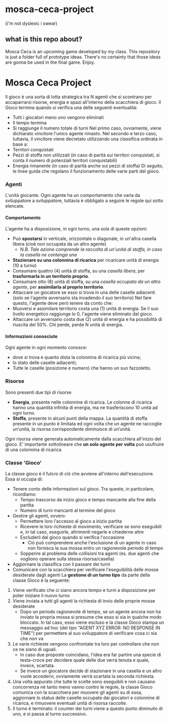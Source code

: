 # mosca-ceca-project
(i'm not dyslexic i swear)

## what is this repo about?
Mosca Ceca is an upcoming game developed by my class. This repository is just a folder full of prototype ideas. There's no certainty that those ideas are gonna be used in the final game. Enjoy.

# Mosca Ceca Project
Il gioco è una sorta di lotta strategica tra N agenti che si scontrano per accaparrarsi risorse, energia e spazi all'interno della scacchiera di gioco. Il Gioco termina quando si verifica una delle seguenti eventualità:
- Tutti i giocatori meno uno vengono eliminati
- Il tempo termina
- Si raggiunge il numero totale di turni
Nel primo caso, ovviamente, viene dichiarato vincitore l'unico agente rimasto. Nel secondo e terzo caso, tuttavia, il vincitore viene decretato utilizzando una classifica ordinata in base a: 
- Territori conquistati
- Pezzi di stoffa non utilizzati (in caso di parità sui territori conquistati, si conta il numero di potenziali territori conquistabili)
- Energia rimanente (in caso di parità anche sui pezzi di stoffa)
Di seguito, le linee guida che regolano il funzionamento delle varie parti del gioco. 

### Agenti
L'unità giocante. Ogni agente ha un comportamento che varia da sviluppatore a sviluppatore, tuttavia è obbligato a seguire le regole qui sotto elencate.
#### Comportamento
L'agente ha a disposizione, in ogni turno, una sola di queste opzioni: 
- Può **spostarsi** in verticale, orizzontale o diagonale, in un'altra casella libera (cioè non occupata da un altro agente)
    - N.B. *Tale azione comprende la raccolta di un'unità di stoffa, in caso la casella ne contenga una*
- **Stazionare su una colonnina di ricarica** per ricaricare unità di energia (10 a turno)
- Consumare quattro (4) unità di stoffa, su una *casella libera*, per **trasformarla in un territorio proprio**.
- Consumare otto (8) unità di stoffa, su una *casella occupata da un altro agente*, per **assimilarla al proprio territorio**. 
- Attaccare un giocatore se esso si trova in una delle caselle adiacenti (solo se l'agente avversario sta invadendo il suo territorio)
Nel fare questo, l'agente deve però tenere da conto che:
- Muoversi e assimilare territorio costa una (1) unità di energia. Se il suo livello energetico raggiunge lo 0, l'agente viene eliminato dal gioco. 
- Attaccare un avversario costa due (2) unità di energia e ha possibilità di riuscita del 50%. Chi perde, perde N unità di energia.
#### Informazioni conosciute
Ogni agente in ogni momento conosce:
- dove si trova e quanto dista la colonnina di ricarica più vicina;
- lo stato delle caselle adiacenti;
- Tutte le caselle (posizione e numero) che hanno un suo fazzoletto.

### Risorse
Sono presenti due tipi di risorse
- **Energia**, presente nelle colonnine di ricarica. Le colonne di ricarica hanno una quantità infinita di energia, ma ne trasferiscono 10 unità ad ogni turno.
- **Stoffa**, presente in alcuni punti della mappa. La quantità di stoffa presente in un punto è limitata ed ogni volta che un agente ne raccoglie un’unità, la risorsa corrispondente diminuisce di un’unità.

Ogni risorsa viene generata automaticamente dalla scacchiera all'inizio del gioco.
E' importante sottolineare che **un solo agente per volta** può usufruire di una colonnina di ricarica

### Classe 'Gioco'
La classe gioco è il fulcro di ciò che avviene all'interno dell'esecuzione. Essa si occupa di: 
- Tenere conto delle informazioni sul gioco. Tra queste, in particolare, ricordiamo:
    - Tempo trascorso da inizio gioco e tempo mancante alla fine della partita
    - Numero di turni mancanti al termine del gioco
- Gestire gli agenti, ovvero:
    - Permettere loro l'accesso al gioco a inizio partita
    - Ricevere le loro richieste di movimento, verificare se sono eseguibili e, in tal caso, eseguirle, altrimenti negarle e chiederne altre
    - Escluderli dal gioco quando si verifica l'occasione
        - Ciò può comprendere anche l'esclusione di un agente in caso non fornisca la sua mossa entro un ragionevole periodo di tempo
    - Sopperire al problema delle collisioni tra agenti (es. due agenti che vogliono operare sulla stessa risorsa/casella)
- Aggiornare la classifica con il passare dei turni
- Comunicare con la scacchiera per verificare l'eseguibilità delle mosse desiderate dagli agenti
La **gestione di un turno tipo** da parte della classe Gioco è la seguente: 
1. Viene verificato che ci siano ancora tempo e turni a disposizione per poter iniziare il nuovo turno
2. Viene inviata a tutti gli agenti la richiesta di invio delle proprie mosse desiderate
    - Dopo un periodo ragionevole di tempo, se un agente ancora non ha inviato la propria mossa si presume che esso si sia in qualche modo bloccato. In tal caso, esso viene escluso e la classe Gioco stampa un messaggio ad hoc (del tipo "AGENT XYZ ERROR: NO RESPONSE IN TIME") per permettere al suo sviluppatore di verificare cosa ci sia che non va
3. Le varie richieste vengono confrontate tra loro per controllare che non ce ne siano di uguali.
    - In caso due proposte coincidano, l'idea era far partire una specie di testa-croce per decidere quale delle due verrà tenuta e quale, invece, scartata.
    - Se invece un giocatore decide di stazionare in una casella e un altro vuole accedervi, ovviamente verrà scartata la seconda richiesta.
4. Una volta appurato che tutte le scelte sono eseguibili e non causano concorrenza né tanto meno vanno contro le regole, la classe Gioco comunica con la scacchiera per muovere gli agenti su di essa, aggiornare lo status delle caselle occupate dai giocatori e colonnine di ricarica, e rimuovere eventuali unità di risorsa raccolte. 
5. Il turno è terminato: il counter dei turni viene a questo punto diminuito di uno, e si passa al turno successivo. 